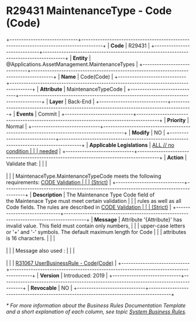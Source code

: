 ﻿---
erp.type: business-rule
erp.entity: Applications.AssetManagement.MaintenanceTypes
---

# R29431 MaintenanceType - Code (Code)
+-----------------------------+---------------------------------------------------------------------------------------+
| **Code**                    | R29431                                                                                |
+-----------------------------+---------------------------------------------------------------------------------------+
| **Entity**                  | @Applications.AssetManagement.MaintenanceTypes                                        |
+-----------------------------+---------------------------------------------------------------------------------------+
| **Name**                    | Code(Code)                                                                            |
+-----------------------------+---------------------------------------------------------------------------------------+
| **Attribute**               | MaintenanceTypeCode                                                                   |
+-----------------------------+---------------------------------------------------------------------------------------+
| **Layer**                   | Back-End                                                                              |
+-----------------------------+---------------------------------------------------------------------------------------+
| **Events**                  | Commit                                                                                |
+-----------------------------+---------------------------------------------------------------------------------------+
| **Priority**                | Normal                                                                                |
+-----------------------------+---------------------------------------------------------------------------------------+
| **Modify**                  | NO                                                                                    |
+-----------------------------+---------------------------------------------------------------------------------------+
| **Applicable Legislations** | [ALL // no condition                                                                  |
|                             | needed](xref:applicable-legislations)                                                 |
+-----------------------------+---------------------------------------------------------------------------------------+
| **Action**                  | Validate that:                                                                        |
|                             | <br/><br/>                                                                            |
|                             | MaintenaceType.MaintenanceTypeCode meets the following requirements: [CODE Validation |
|                             | (Strict)](xref:code-validation-strict)          |
+-----------------------------+---------------------------------------------------------------------------------------+
| **Description**             | The Maintenance Type Code field of the Maintenace Type must meet certain validation   |
|                             | rules as well as all Code fields. The rules are described in [CODE Validation         |
|                             | (Strict)](https://confluence.erp.net/pages/viewpage.action?pageId=700514305)          |
+-----------------------------+---------------------------------------------------------------------------------------+
| **Message**                 | Attribute \'{Attribute}\' has invalid value. This field must contain only numbers,    |
|                             | upper-case letters or \'+\' and \'-\' symbols. The default maximum length for Code    |
|                             | attributes is 16 characters.                                                          |
|                             | <br/><br/>                                                                            |
|                             | Message also used :                                                                   |
|                             | <br/><br/>                                                                            |
|                             | [R31067 UserBusinessRule - Code(Code)](R31067.md)                                     |
+-----------------------------+---------------------------------------------------------------------------------------+
| **Version**                 | Introduced: 2019                                                                      |
+-----------------------------+---------------------------------------------------------------------------------------+
| **Revocable**               | NO                                                                                    |
+-----------------------------+---------------------------------------------------------------------------------------+

*\* For more information about the Business Rules Documentation Template and a short explanation of each column, see
topic [System Business Rules](../templates/template-description-system-business-rules.md).*
